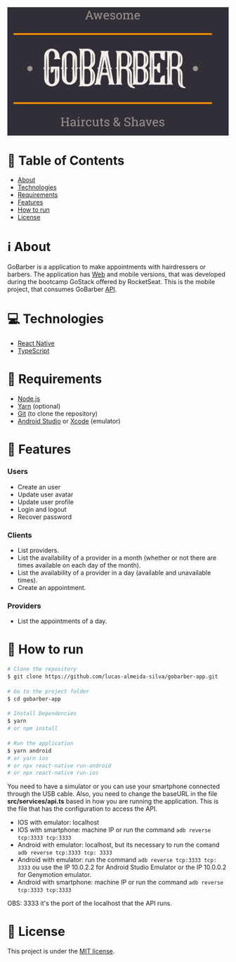 <div style="display: flex; justify-content: center;">
   <img src=".github/gobarber-logo.jpg" alt="GoBarber" width="100%"/>
</div>

# :page_with_curl: Table of Contents

* [About](#information_source-about)
* [Technologies](#computer-technologies)
* [Requirements](#page_with_curl-requirements)
* [Features](#rocket-features)
* [How to run](#seedling-how-to-run)
* [License](#pencil-license)

# :information_source: About

GoBarber is a application to make appointments with hairdressers or barbers. The application has [Web](https://github.com/lucas-almeida-silva/gobarber-web) and mobile versions, that was developed during the bootcamp GoStack offered by RocketSeat. This is the mobile project, that consumes GoBarber [API](https://github.com/lucas-almeida-silva/gobarber-api).

# :computer: Technologies

- [React Native](https://reactnative.dev/)
- [TypeScript](https://www.typescriptlang.org/)

# :page_with_curl: Requirements

- [Node.js](https://nodejs.org/)
- [Yarn](https://yarnpkg.com/) (optional)
- [Git](https://git-scm.com/) (to clone the repository)
- [Android Studio](https://developer.android.com/studio) or [Xcode](https://developer.apple.com/xcode/) (emulator)

# :rocket: Features

### Users

- Create an user
- Update user avatar
- Update user profile
- Login and logout
- Recover password

### Clients

- List providers.
- List the availability of a provider in a month (whether or not there are times available on each day of the month).
- List the availability of a provider in a day (available and unavailable times).
- Create an appointment.

### Providers

- List the appointments of a day.

# :seedling: How to run

```bash
# Clone the repository
$ git clone https://github.com/lucas-almeida-silva/gobarber-app.git

# Go to the project folder
$ cd gobarber-app

# Install Dependencies
$ yarn
# or npm install

# Run the application
$ yarn android
# or yarn ios
# or npx react-native run-android
# or npx react-native run-ios
```
You need to have a simulator or you can use your smartphone connected through the USB cable.
Also, you need to change the baseURL in the file **src/services/api.ts** based in how you are running the application. This is the file that has the configuration to access the API.

-   IOS with emulator: localhost
-   IOS with smartphone: machine IP or run the command `adb reverse tcp:3333 tcp:3333`
-   Android with emulator: localhost, but its necessary to run the comand `adb reverse tcp:3333 tcp: 3333`
-   Android with emulator: run the command `adb reverse tcp:3333 tcp: 3333` ou use the IP 10.0.2.2 for Android Studio Emulator or the IP 10.0.0.2 for Genymotion emulator.
-   Android with smartphone: machine IP or run the command `adb reverse tcp:3333 tcp:3333`

OBS: 3333 it's the port of the localhost that the API runs.

# :pencil: License

This project is under the [MIT license](LICENSE).
